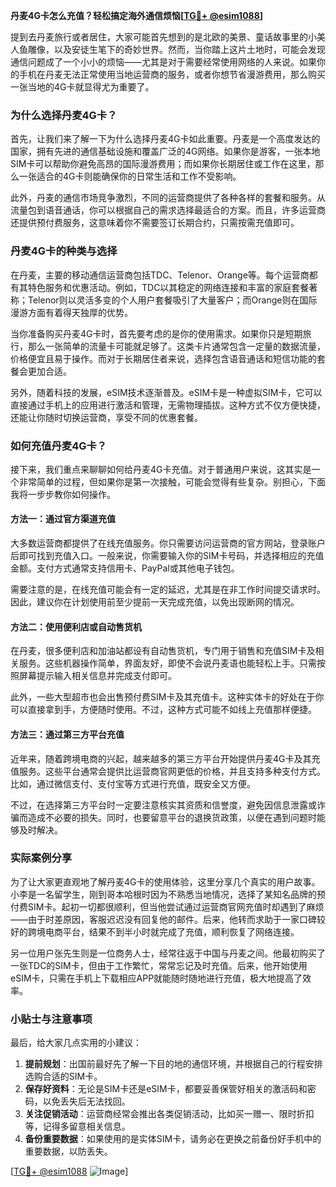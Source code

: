 **丹麦4G卡怎么充值？轻松搞定海外通信烦恼[[TG💪+ @esim1088](https://t.me/s/esim1088)]**

提到去丹麦旅行或者居住，大家可能首先想到的是北欧的美景、童话故事里的小美人鱼雕像，以及安徒生笔下的奇妙世界。然而，当你踏上这片土地时，可能会发现通信问题成了一个小小的烦恼——尤其是对于需要经常使用网络的人来说。如果你的手机在丹麦无法正常使用当地运营商的服务，或者你想节省漫游费用，那么购买一张当地的4G卡就显得尤为重要了。

### 为什么选择丹麦4G卡？

首先，让我们来了解一下为什么选择丹麦4G卡如此重要。丹麦是一个高度发达的国家，拥有先进的通信基础设施和覆盖广泛的4G网络。如果你是游客，一张本地SIM卡可以帮助你避免高昂的国际漫游费用；而如果你长期居住或工作在这里，那么一张适合的4G卡则能确保你的日常生活和工作不受影响。

此外，丹麦的通信市场竞争激烈，不同的运营商提供了各种各样的套餐和服务。从流量包到语音通话，你可以根据自己的需求选择最适合的方案。而且，许多运营商还提供预付费服务，这意味着你不需要签订长期合约，只需按需充值即可。

### 丹麦4G卡的种类与选择

在丹麦，主要的移动通信运营商包括TDC、Telenor、Orange等。每个运营商都有其特色服务和优惠活动。例如，TDC以其稳定的网络连接和丰富的家庭套餐著称；Telenor则以灵活多变的个人用户套餐吸引了大量客户；而Orange则在国际漫游方面有着得天独厚的优势。

当你准备购买丹麦4G卡时，首先要考虑的是你的使用需求。如果你只是短期旅行，那么一张简单的流量卡可能就足够了。这类卡片通常包含一定量的数据流量，价格便宜且易于操作。而对于长期居住者来说，选择包含语音通话和短信功能的套餐会更加合适。

另外，随着科技的发展，eSIM技术逐渐普及。eSIM卡是一种虚拟SIM卡，它可以直接通过手机上的应用进行激活和管理，无需物理插拔。这种方式不仅方便快捷，还能让你随时切换运营商，享受不同的优惠套餐。

### 如何充值丹麦4G卡？

接下来，我们重点来聊聊如何给丹麦4G卡充值。对于普通用户来说，这其实是一个非常简单的过程，但如果你是第一次接触，可能会觉得有些复杂。别担心，下面我将一步步教你如何操作。

#### 方法一：通过官方渠道充值

大多数运营商都提供了在线充值服务。你只需要访问运营商的官方网站，登录账户后即可找到充值入口。一般来说，你需要输入你的SIM卡号码，并选择相应的充值金额。支付方式通常支持信用卡、PayPal或其他电子钱包。

需要注意的是，在线充值可能会有一定的延迟，尤其是在非工作时间提交请求时。因此，建议你在计划使用前至少提前一天完成充值，以免出现断网的情况。

#### 方法二：使用便利店或自动售货机

在丹麦，很多便利店和加油站都设有自动售货机，专门用于销售和充值SIM卡及相关服务。这些机器操作简单，界面友好，即使不会说丹麦语也能轻松上手。只需按照屏幕提示输入相关信息并完成支付即可。

此外，一些大型超市也会出售预付费SIM卡及其充值卡。这种实体卡的好处在于你可以直接拿到手，方便随时使用。不过，这种方式可能不如线上充值那样便捷。

#### 方法三：通过第三方平台充值

近年来，随着跨境电商的兴起，越来越多的第三方平台开始提供丹麦4G卡及其充值服务。这些平台通常会提供比运营商官网更低的价格，并且支持多种支付方式。比如，通过微信支付、支付宝等方式进行充值，既安全又方便。

不过，在选择第三方平台时一定要注意核实其资质和信誉度，避免因信息泄露或诈骗而造成不必要的损失。同时，也要留意平台的退换货政策，以便在遇到问题时能够及时解决。

### 实际案例分享

为了让大家更直观地了解丹麦4G卡的使用体验，这里分享几个真实的用户故事。小李是一名留学生，刚到哥本哈根时因为不熟悉当地情况，选择了某知名品牌的预付费SIM卡。起初一切都很顺利，但当他尝试通过运营商官网充值时却遇到了麻烦——由于时差原因，客服迟迟没有回复他的邮件。后来，他转而求助于一家口碑较好的跨境电商平台，结果不到半小时就完成了充值，顺利恢复了网络连接。

另一位用户张先生则是一位商务人士，经常往返于中国与丹麦之间。他最初购买了一张TDC的SIM卡，但由于工作繁忙，常常忘记及时充值。后来，他开始使用eSIM卡，只需在手机上下载相应APP就能随时随地进行充值，极大地提高了效率。

### 小贴士与注意事项

最后，给大家几点实用的小建议：

1. **提前规划**：出国前最好先了解一下目的地的通信环境，并根据自己的行程安排选购合适的SIM卡。
2. **保存好资料**：无论是SIM卡还是eSIM卡，都要妥善保管好相关的激活码和密码，以免丢失后无法找回。
3. **关注促销活动**：运营商经常会推出各类促销活动，比如买一赠一、限时折扣等，记得多留意相关信息。
4. **备份重要数据**：如果使用的是实体SIM卡，请务必在更换之前备份好手机中的重要数据，以防丢失。

[[TG💪+ @esim1088](https://t.me/s/esim1088) ![Image](https://i.postimg.cc/4NQfJmqS/Snipaste-2025-05-13-00-14-12.png)]
